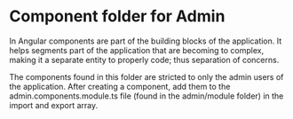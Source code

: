 # Component folder for Admin

In Angular components are part of the building blocks of the application. It helps segments part of the application that are becoming to complex, making it a separate entity to properly code; thus separation of concerns.

The components found in this folder are stricted to only the admin users of the application. After creating a component, add them to the admin.components.module.ts file (found in the admin/module folder) in the import and export array.
